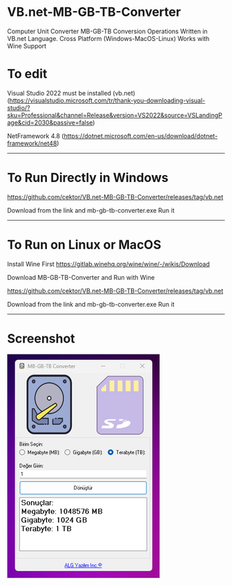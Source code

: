 # VB.net-MB-GB-TB-Converter
Computer Unit Converter MB-GB-TB Conversion Operations Written in VB.net Language. Cross Platform (Windows-MacOS-Linux) Works with Wine Support

# To edit
Visual Studio 2022 must be installed (vb.net) (https://visualstudio.microsoft.com/tr/thank-you-downloading-visual-studio/?sku=Professional&channel=Release&version=VS2022&source=VSLandingPage&cid=2030&passive=false)

NetFramework 4.8  (https://dotnet.microsoft.com/en-us/download/dotnet-framework/net48)



----------------------------------

# To Run Directly in Windows

https://github.com/cektor/VB.net-MB-GB-TB-Converter/releases/tag/vb.net

Download from the link and mb-gb-tb-converter.exe Run it


----------------------------------

# To Run on Linux or MacOS
Install Wine First
https://gitlab.winehq.org/wine/wine/-/wikis/Download

Download MB-GB-TB-Converter and Run with Wine

https://github.com/cektor/VB.net-MB-GB-TB-Converter/releases/tag/vb.net

Download from the link and mb-gb-tb-converter.exe Run it


----------------------------------

# Screenshot

![Demo](Screenshot_1.png) 
